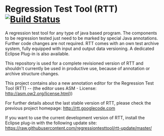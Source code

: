 Regression Test Tool (RTT) [![Build Status](https://travis-ci.org/COelsner/rtt.svg?branch=master)](https://travis-ci.org/COelsner/rtt)
=============================

A regression test tool for any type of java based program. The components to be regression tested just need to be marked by special Java annotations. Further code changes are not required. RTT comes with an own test archive system, fully equipped with input and output data versioning. A dedicated Eclipse Plug-in is also available.

This repository is used for a complete revisioned version of RTT and shouldn't currently be used in productive use, because of  annotation or archive structure changes.

This project contains also a new annotation editor for the Regression Test Tool (RTT) -- (the editor uses ASM - License: http://asm.ow2.org/license.html))

For further details about the last stable version of RTT, please check the previous project homepage: http://rtt.googlecode.com

If you want to use the current development version of RTT, install the Eclipse plug-in with the following update site:
https://raw.githubusercontent.com/regressiontesttool/rtt-update/master/
